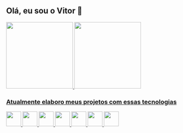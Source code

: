 ## Olá, eu sou o Vitor 👋
<div>
  <a href="https://github.com/vitordl">
  <img height="180em" src="https://github-readme-stats.vercel.app/api?username=vitordl&show_icons=true&theme=tokyonight&include_all_commits=true&count_private=true"/>
  <img height="180em" src="https://github-readme-stats.vercel.app/api/top-langs/?username=vitordl&layout=compact&langs_count=7&theme=tokyonight"/>
</div>
 
### Atualmente elaboro meus projetos com essas tecnologias
<img src="https://icongr.am/devicon/html5-original.svg?size=128&color=currentColor" width="40" height="40"/> <img src="https://icongr.am/devicon/css3-original.svg?size=128&color=currentColor" width="40" height="40"/> <img src="https://icongr.am/devicon/php-original.svg?size=128&color=currentColor" width="40" height="40"/>  <img src="https://cdn.jsdelivr.net/gh/devicons/devicon/icons/laravel/laravel-plain.svg" width="40" height="40"/>  <img src="https://icongr.am/devicon/git-original.svg?size=128&color=currentColor" width="40" height="40"/>  <img src="https://icongr.am/devicon/mysql-original.svg?size=128&color=currentColor" width="40" height="40"/> <img src="https://cdn.jsdelivr.net/gh/devicons/devicon/icons/javascript/javascript-original.svg" width="40" height="40"/>
  
 
  
  

